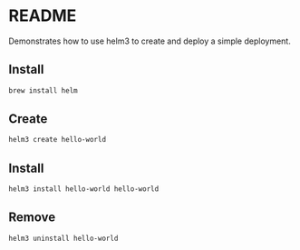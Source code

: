 # README
Demonstrates how to use helm3 to create and deploy a simple deployment.

## Install

```sh
brew install helm
```

## Create

```sh
helm3 create hello-world  
```

## Install

```sh
helm3 install hello-world hello-world    
```


## Remove
```sh
helm3 uninstall hello-world    
```
